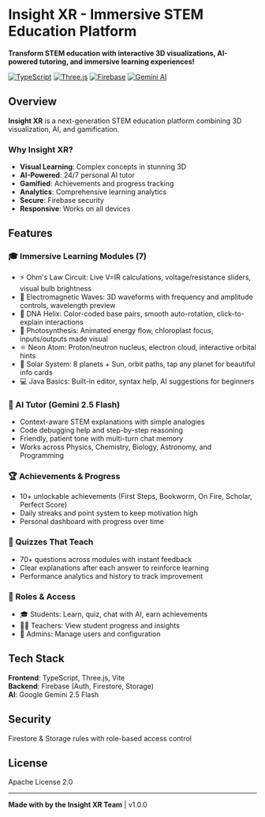 ﻿#  Insight XR - Immersive STEM Education Platform

**Transform STEM education with interactive 3D visualizations, AI-powered tutoring, and immersive learning experiences!**

[![TypeScript](https://img.shields.io/badge/TypeScript-5.8-blue?logo=typescript)](https://www.typescriptlang.org/)
[![Three.js](https://img.shields.io/badge/Three.js-0.167-black?logo=three.js)](https://threejs.org/)
[![Firebase](https://img.shields.io/badge/Firebase-10.12-orange?logo=firebase)](https://firebase.com/)
[![Gemini AI](https://img.shields.io/badge/Gemini_AI-2.5_Flash-purple?logo=google)](https://ai.google.dev/)

##  Overview

**Insight XR** is a next-generation STEM education platform combining 3D visualization, AI, and gamification.

### Why Insight XR?

-  **Visual Learning**: Complex concepts in stunning 3D
-  **AI-Powered**: 24/7 personal AI tutor
-  **Gamified**: Achievements and progress tracking
-  **Analytics**: Comprehensive learning analytics
-  **Secure**: Firebase security
-  **Responsive**: Works on all devices

##  Features

### 🎓 Immersive Learning Modules (7)
- ⚡ Ohm's Law Circuit: Live V=IR calculations, voltage/resistance sliders, visual bulb brightness
- 🌊 Electromagnetic Waves: 3D waveforms with frequency and amplitude controls, wavelength preview
- 🧬 DNA Helix: Color-coded base pairs, smooth auto-rotation, click-to-explain interactions
- 🌿 Photosynthesis: Animated energy flow, chloroplast focus, inputs/outputs made visual
- ⚛️ Neon Atom: Proton/neutron nucleus, electron cloud, interactive orbital hints
- 🌌 Solar System: 8 planets + Sun, orbit paths, tap any planet for beautiful info cards
- 💻 Java Basics: Built-in editor, syntax help, AI suggestions for beginners

### 🤖 AI Tutor (Gemini 2.5 Flash)
- Context-aware STEM explanations with simple analogies
- Code debugging help and step-by-step reasoning
- Friendly, patient tone with multi-turn chat memory
- Works across Physics, Chemistry, Biology, Astronomy, and Programming

### 🏆 Achievements & Progress
- 10+ unlockable achievements (First Steps, Bookworm, On Fire, Scholar, Perfect Score)
- Daily streaks and point system to keep motivation high
- Personal dashboard with progress over time

### 🧪 Quizzes That Teach
- 70+ questions across modules with instant feedback
- Clear explanations after each answer to reinforce learning
- Performance analytics and history to track improvement

### 👥 Roles & Access
- 🎓 Students: Learn, quiz, chat with AI, earn achievements
- 👨‍🏫 Teachers: View student progress and insights
- 🔑 Admins: Manage users and configuration

<!-- Quick Start removed per request -->

##  Tech Stack

**Frontend**: TypeScript, Three.js, Vite  
**Backend**: Firebase (Auth, Firestore, Storage)  
**AI**: Google Gemini 2.5 Flash

<!-- Structure section removed per request -->

##  Security

Firestore & Storage rules with role-based access control

<!-- Documentation section removed per request -->

##  License

Apache License 2.0

---

**Made with  by the Insight XR Team** | v1.0.0
